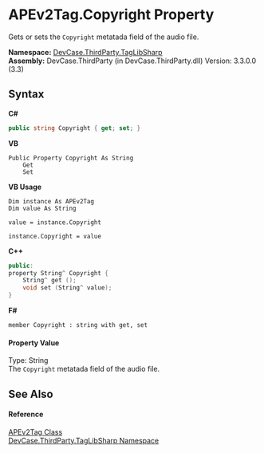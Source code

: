 # APEv2Tag.Copyright Property 
 

Gets or sets the `Copyright` metatada field of the audio file.

**Namespace:**&nbsp;<a href="N_DevCase_ThirdParty_TagLibSharp">DevCase.ThirdParty.TagLibSharp</a><br />**Assembly:**&nbsp;DevCase.ThirdParty (in DevCase.ThirdParty.dll) Version: 3.3.0.0 (3.3)

## Syntax

**C#**<br />
``` C#
public string Copyright { get; set; }
```

**VB**<br />
``` VB
Public Property Copyright As String
	Get
	Set
```

**VB Usage**<br />
``` VB Usage
Dim instance As APEv2Tag
Dim value As String

value = instance.Copyright

instance.Copyright = value
```

**C++**<br />
``` C++
public:
property String^ Copyright {
	String^ get ();
	void set (String^ value);
}
```

**F#**<br />
``` F#
member Copyright : string with get, set

```


#### Property Value
Type: String<br />The `Copyright` metatada field of the audio file.

## See Also


#### Reference
<a href="T_DevCase_ThirdParty_TagLibSharp_APEv2Tag">APEv2Tag Class</a><br /><a href="N_DevCase_ThirdParty_TagLibSharp">DevCase.ThirdParty.TagLibSharp Namespace</a><br />